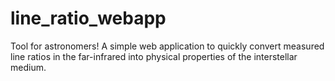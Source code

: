 # line_ratio_webapp
Tool for astronomers! A simple web application to quickly convert measured line ratios in the far-infrared into physical properties of the interstellar medium.
